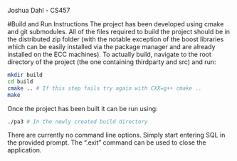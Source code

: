 Joshua Dahl - CS457

#Build and Run Instructions
The project has been developed using cmake and git submodules. All of the files required to build the project should be in the distributed zip folder (with the notable exception of the boost libraries which can be easily installed via the package manager and are already installed on the ECC machines).
To actually build, navigate to the root directory of the project (the one containing thirdparty and src) and run:

```bash
mkdir build
cd build
cmake .. # If this step fails try again with CXX=g++ cmake ..
make
```

Once the project has been built it can be run using:

```bash
./pa3 # In the newly created build directory
```
There are currently no command line options. Simply start entering SQL in the provided
prompt.
The “.exit” command can be used to close the application.
